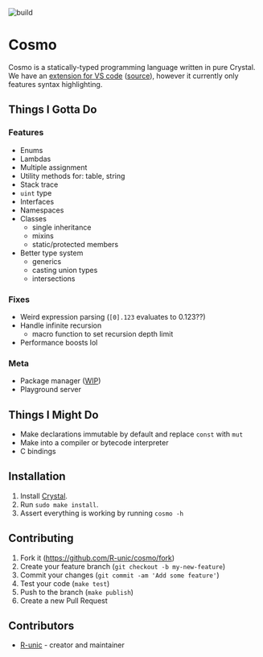 ![build](https://github.com/cosmo-lang/cosmo/actions/workflows/crystal.yml/badge.svg)
# Cosmo

Cosmo is a statically-typed programming language written in pure Crystal.<br>
We have an [extension for VS code](https://marketplace.visualstudio.com/items?itemName=cosmo.vscode-cosmo) ([source](https://github.com/R-unic/vscode-cosmo)), however it currently only features syntax highlighting.

## Things I Gotta Do

### Features
- Enums
- Lambdas
- Multiple assignment
- Utility methods for: table, string
- Stack trace
- `uint` type
- Interfaces
- Namespaces
- Classes
  * single inheritance
  * mixins
  * static/protected members
- Better type system
  * generics
  * casting union types
  * intersections

### Fixes
- Weird expression parsing (`[0].123` evaluates to 0.123??)
- Handle infinite recursion
  * macro function to set recursion depth limit
- Performance boosts lol

### Meta
- Package manager ([WIP](https://github.com/cosmo-lang/stars))
- Playground server

## Things I Might Do

- Make declarations immutable by default and replace `const` with `mut`
- Make into a compiler or bytecode interpreter
- C bindings

## Installation

1. Install [Crystal](https://crystal-lang.org/install/).
2. Run `sudo make install`.
3. Assert everything is working by running `cosmo -h`

## Contributing

1. Fork it (<https://github.com/R-unic/cosmo/fork>)
2. Create your feature branch (`git checkout -b my-new-feature`)
3. Commit your changes (`git commit -am 'Add some feature'`)
4. Test your code (`make test`)
5. Push to the branch (`make publish`)
6. Create a new Pull Request

## Contributors

- [R-unic](https://github.com/R-unic) - creator and maintainer
